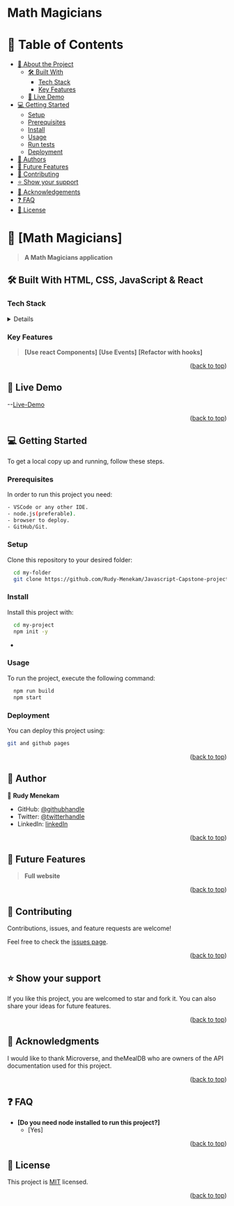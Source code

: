 # Math Magicians
 
</div>

<!-- TABLE OF CONTENTS -->

# 📗 Table of Contents

- [📖 About the Project](#about-project)
  - [🛠 Built With](#built-with)
    - [Tech Stack](#tech-stack)
    - [Key Features](#key-features)
  - [🚀 Live Demo](#live-demo)
- [💻 Getting Started](#getting-started)
  - [Setup](#setup)
  - [Prerequisites](#prerequisites)
  - [Install](#install)
  - [Usage](#usage)
  - [Run tests](#run-tests)
  - [Deployment](#triangular_flag_on_post-deployment)
- [👥 Authors](#authors)
- [🔭 Future Features](#future-features)
- [🤝 Contributing](#contributing)
- [⭐️ Show your support](#support)
- [🙏 Acknowledgements](#acknowledgements)
- [❓ FAQ](#faq)
- [📝 License](#license)



# 📖 [Math Magicians] <a name="react"></a>

> **A Math Magicians application**

## 🛠 Built With <a name="built-with">HTML, CSS, JavaScript  & React</a>

### Tech Stack <a name="tech-stack"></a>

<details>
  <ul>
    <li><a href="">linters</a></li>
    <li><a href="https://www.w3schools.com/html/">HTML</a></li>
    <li><a href="https://developer.mozilla.org/en-US/docs/Web/CSS">CSS</a></li>
    <li><a href="https://www.w3schools.com/js/default.asp">JS</a></li>
    <li><a href="https://github.com">GIT/Github</a></li>
    <li><a href="https://reactjs.org/docs/create-a-new-react-app.html#create-react-app">React JS</a></li>
  </ul>
</details>

### Key Features <a name="key-features"></a>

> **[Use react Components]**
> **[Use Events]**
> **[Refactor with hooks]**
<p align="right">(<a href="#readme-top">back to top</a>)</p>



## 🚀 Live Demo <a name="live-demo"></a>

--[Live-Demo](https://math-magician-d7ws.onrender.com/)

<p align="right">(<a href="#readme-top">back to top</a>)</p>



## 💻 Getting Started <a name="getting-started"></a>

To get a local copy up and running, follow these steps.

### Prerequisites

In order to run this project you need:

```sh
- VSCode or any other IDE.
- node.js(preferable).
- browser to deploy.
- GitHub/Git.
```


### Setup

Clone this repository to your desired folder:

```sh
  cd my-folder
  git clone https://github.com/Rudy-Menekam/Javascript-Capstone-project.git
```


### Install

Install this project with:


```sh
  cd my-project
  npm init -y
```
-

### Usage

To run the project, execute the following command:


```sh
  npm run build
  npm start
```

### Deployment

You can deploy this project using:

```sh
git and github pages
```


<p align="right">(<a href="#readme-top">back to top</a>)</p>



## 👥 Author <a name="author"></a>

👤 **Rudy Menekam**

- GitHub: [@githubhandle](https://github.com/Rudy-Menekam)
- Twitter: [@twitterhandle](https://twitter.com/MenekamR)
- LinkedIn: [linkedIn](https://www.linkedin.com/in/menekam-rudy/) 



<p align="right">(<a href="#readme-top">back to top</a>)</p>



## 🔭 Future Features <a name="future-features"></a>

>  **Full website**

<p align="right">(<a href="#readme-top">back to top</a>)</p>



## 🤝 Contributing <a name="contributing"></a>

Contributions, issues, and feature requests are welcome!

Feel free to check the [issues page](https://github.com/Rudy-Menekam/Math-Magicians/issues).

<p align="right">(<a href="#readme-top">back to top</a>)</p>



## ⭐️ Show your support <a name="support"></a>

If you like this project, you are welcomed to star and fork it. You can also share your ideas for future features. 

<p align="right">(<a href="#readme-top">back to top</a>)</p>



## 🙏 Acknowledgments <a name="acknowledgements"></a>

I would like to thank Microverse, and theMealDB who are owners of the API documentation used for this project.

<p align="right">(<a href="#readme-top">back to top</a>)</p>



## ❓ FAQ <a name="faq"></a>

- **[Do you need node installed to run this project?]**
  - [Yes]


<p align="right">(<a href="#readme-top">back to top</a>)</p>



## 📝 License <a name="license"></a>

This project is [MIT](./License.md) licensed.

<p align="right">(<a href="#readme-top">back to top</a>)</p>